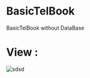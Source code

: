 # BasicTelBook 
BasicTelBook without DataBase
# View :
![sdsd](https://github.com/user-attachments/assets/bc815309-174d-4f69-be3e-225b95561b86)
